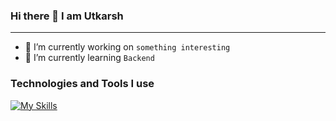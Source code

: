 ### Hi there 👋  I am Utkarsh 
<hr>

- 🔭 I’m currently working on ```something interesting ```
- 🌱 I’m currently learning ``` Backend ```

### Technologies and Tools I use
[![My Skills](https://skillicons.dev/icons?i=c,html,css,js,react)](https://skillicons.dev)
<!--
**utkarshilh/utkarshilh** is a ✨ _special_ ✨ repository because its `README.md` (this file) appears on your GitHub profile.

Here are some ideas to get you started:


- 👯 I’m looking to collaborate on ...
- 🤔 I’m looking for help with ...
- 💬 Ask me about ...
- 📫 How to reach me: ...
- 😄 Pronouns: ...
- ⚡ Fun fact: ...
-->
